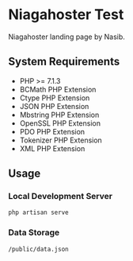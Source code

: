 # Niagahoster Test
Niagahoster landing page by Nasib.

## System Requirements
- PHP >= 7.1.3
- BCMath PHP Extension
- Ctype PHP Extension
- JSON PHP Extension
- Mbstring PHP Extension
- OpenSSL PHP Extension
- PDO PHP Extension
- Tokenizer PHP Extension
- XML PHP Extension

## Usage
### Local Development Server
`php artisan serve`

### Data Storage
`/public/data.json`

